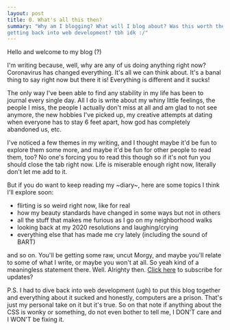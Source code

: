 ```yaml
---
layout: post
title: 0. What's all this then?
summary: "Why am I blogging? What will I blog about? Was this worth the pain of
getting back into web development? tbh idk :/"
---
```

Hello and welcome to my blog (?)

I'm writing because, well, why are any of us doing anything right now? Coronavirus
has changed everything. It's all we can think about. It's a banal thing to say right
now but there it is! Everything is different and it sucks!

The only way I've been able to find any stability in my life has been to journal
every single day. All I do is write about my whiny little feelings, the people I miss,
the people I actually don't miss at all and am glad to not see anymore, the new hobbies
I've picked up, my creative attempts at dating when everyone has to stay 6 feet apart,
how god has completely abandoned us, etc. 

I've noticed a few themes in my writing, and I thought maybe it'd be fun to explore them
some more, and maybe it'd be fun for other people to read them, too? No one's forcing you
to read this though so if it's not fun you should close the tab right now. Life is miserable
enough right now, literally don't let me add to it.

But if you do want to keep reading my ~diary~, here are some topics I think I'll explore soon:

- flirting is so weird right now, like for real
- how my beauty standards have changed in some ways but not in others
- all the stuff that makes me furious as I go on my neighborhood walks
- looking back at my 2020 resolutions and laughing/crying
- everything else that has made me cry lately (including the sound of BART)

and so on. You'll be getting some raw, uncut Morgy, and maybe you'll relate to some of what I write,
or maybe you won't at all. So yeah kind of a meaningless statement there. Well. Alrighty then.
<a href="https://buttondown.email/lil_morgy" target="_blank">Click here</a> to subscribe for updates?

P.S. I had to dive back into web development (ugh) to put this blog together and everything
about it sucked and honestly, computers are a prison. That's just my personal take on it
but it's true. So on that note if anything about the CSS is wonky or something, do not even bother
to tell me, I DON'T care and I WON'T be fixing it.